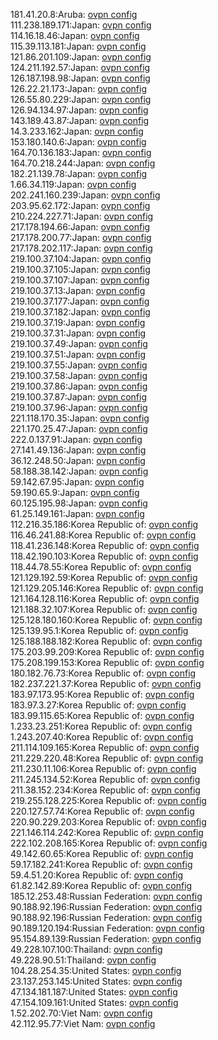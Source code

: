 181.41.20.8:Aruba: [ovpn config](vpn/181_41_20_8.ovpn)  
111.238.189.171:Japan: [ovpn config](vpn/111_238_189_171.ovpn)  
114.16.18.46:Japan: [ovpn config](vpn/114_16_18_46.ovpn)  
115.39.113.181:Japan: [ovpn config](vpn/115_39_113_181.ovpn)  
121.86.201.109:Japan: [ovpn config](vpn/121_86_201_109.ovpn)  
124.211.192.57:Japan: [ovpn config](vpn/124_211_192_57.ovpn)  
126.187.198.98:Japan: [ovpn config](vpn/126_187_198_98.ovpn)  
126.22.21.173:Japan: [ovpn config](vpn/126_22_21_173.ovpn)  
126.55.80.229:Japan: [ovpn config](vpn/126_55_80_229.ovpn)  
126.94.134.97:Japan: [ovpn config](vpn/126_94_134_97.ovpn)  
143.189.43.87:Japan: [ovpn config](vpn/143_189_43_87.ovpn)  
14.3.233.162:Japan: [ovpn config](vpn/14_3_233_162.ovpn)  
153.180.140.6:Japan: [ovpn config](vpn/153_180_140_6.ovpn)  
164.70.136.183:Japan: [ovpn config](vpn/164_70_136_183.ovpn)  
164.70.218.244:Japan: [ovpn config](vpn/164_70_218_244.ovpn)  
182.21.139.78:Japan: [ovpn config](vpn/182_21_139_78.ovpn)  
1.66.34.119:Japan: [ovpn config](vpn/1_66_34_119.ovpn)  
202.241.160.239:Japan: [ovpn config](vpn/202_241_160_239.ovpn)  
203.95.62.172:Japan: [ovpn config](vpn/203_95_62_172.ovpn)  
210.224.227.71:Japan: [ovpn config](vpn/210_224_227_71.ovpn)  
217.178.194.66:Japan: [ovpn config](vpn/217_178_194_66.ovpn)  
217.178.200.77:Japan: [ovpn config](vpn/217_178_200_77.ovpn)  
217.178.202.117:Japan: [ovpn config](vpn/217_178_202_117.ovpn)  
219.100.37.104:Japan: [ovpn config](vpn/219_100_37_104.ovpn)  
219.100.37.105:Japan: [ovpn config](vpn/219_100_37_105.ovpn)  
219.100.37.107:Japan: [ovpn config](vpn/219_100_37_107.ovpn)  
219.100.37.13:Japan: [ovpn config](vpn/219_100_37_13.ovpn)  
219.100.37.177:Japan: [ovpn config](vpn/219_100_37_177.ovpn)  
219.100.37.182:Japan: [ovpn config](vpn/219_100_37_182.ovpn)  
219.100.37.19:Japan: [ovpn config](vpn/219_100_37_19.ovpn)  
219.100.37.31:Japan: [ovpn config](vpn/219_100_37_31.ovpn)  
219.100.37.49:Japan: [ovpn config](vpn/219_100_37_49.ovpn)  
219.100.37.51:Japan: [ovpn config](vpn/219_100_37_51.ovpn)  
219.100.37.55:Japan: [ovpn config](vpn/219_100_37_55.ovpn)  
219.100.37.58:Japan: [ovpn config](vpn/219_100_37_58.ovpn)  
219.100.37.86:Japan: [ovpn config](vpn/219_100_37_86.ovpn)  
219.100.37.87:Japan: [ovpn config](vpn/219_100_37_87.ovpn)  
219.100.37.96:Japan: [ovpn config](vpn/219_100_37_96.ovpn)  
221.118.170.35:Japan: [ovpn config](vpn/221_118_170_35.ovpn)  
221.170.25.47:Japan: [ovpn config](vpn/221_170_25_47.ovpn)  
222.0.137.91:Japan: [ovpn config](vpn/222_0_137_91.ovpn)  
27.141.49.136:Japan: [ovpn config](vpn/27_141_49_136.ovpn)  
36.12.248.50:Japan: [ovpn config](vpn/36_12_248_50.ovpn)  
58.188.38.142:Japan: [ovpn config](vpn/58_188_38_142.ovpn)  
59.142.67.95:Japan: [ovpn config](vpn/59_142_67_95.ovpn)  
59.190.65.9:Japan: [ovpn config](vpn/59_190_65_9.ovpn)  
60.125.195.98:Japan: [ovpn config](vpn/60_125_195_98.ovpn)  
61.25.149.161:Japan: [ovpn config](vpn/61_25_149_161.ovpn)  
112.216.35.186:Korea Republic of: [ovpn config](vpn/112_216_35_186.ovpn)  
116.46.241.88:Korea Republic of: [ovpn config](vpn/116_46_241_88.ovpn)  
118.41.236.148:Korea Republic of: [ovpn config](vpn/118_41_236_148.ovpn)  
118.42.190.103:Korea Republic of: [ovpn config](vpn/118_42_190_103.ovpn)  
118.44.78.55:Korea Republic of: [ovpn config](vpn/118_44_78_55.ovpn)  
121.129.192.59:Korea Republic of: [ovpn config](vpn/121_129_192_59.ovpn)  
121.129.205.146:Korea Republic of: [ovpn config](vpn/121_129_205_146.ovpn)  
121.164.128.116:Korea Republic of: [ovpn config](vpn/121_164_128_116.ovpn)  
121.188.32.107:Korea Republic of: [ovpn config](vpn/121_188_32_107.ovpn)  
125.128.180.160:Korea Republic of: [ovpn config](vpn/125_128_180_160.ovpn)  
125.139.95.1:Korea Republic of: [ovpn config](vpn/125_139_95_1.ovpn)  
125.188.188.182:Korea Republic of: [ovpn config](vpn/125_188_188_182.ovpn)  
175.203.99.209:Korea Republic of: [ovpn config](vpn/175_203_99_209.ovpn)  
175.208.199.153:Korea Republic of: [ovpn config](vpn/175_208_199_153.ovpn)  
180.182.76.73:Korea Republic of: [ovpn config](vpn/180_182_76_73.ovpn)  
182.237.221.37:Korea Republic of: [ovpn config](vpn/182_237_221_37.ovpn)  
183.97.173.95:Korea Republic of: [ovpn config](vpn/183_97_173_95.ovpn)  
183.97.3.27:Korea Republic of: [ovpn config](vpn/183_97_3_27.ovpn)  
183.99.115.65:Korea Republic of: [ovpn config](vpn/183_99_115_65.ovpn)  
1.233.23.251:Korea Republic of: [ovpn config](vpn/1_233_23_251.ovpn)  
1.243.207.40:Korea Republic of: [ovpn config](vpn/1_243_207_40.ovpn)  
211.114.109.165:Korea Republic of: [ovpn config](vpn/211_114_109_165.ovpn)  
211.229.220.48:Korea Republic of: [ovpn config](vpn/211_229_220_48.ovpn)  
211.230.11.106:Korea Republic of: [ovpn config](vpn/211_230_11_106.ovpn)  
211.245.134.52:Korea Republic of: [ovpn config](vpn/211_245_134_52.ovpn)  
211.38.152.234:Korea Republic of: [ovpn config](vpn/211_38_152_234.ovpn)  
219.255.128.225:Korea Republic of: [ovpn config](vpn/219_255_128_225.ovpn)  
220.127.57.74:Korea Republic of: [ovpn config](vpn/220_127_57_74.ovpn)  
220.90.229.203:Korea Republic of: [ovpn config](vpn/220_90_229_203.ovpn)  
221.146.114.242:Korea Republic of: [ovpn config](vpn/221_146_114_242.ovpn)  
222.102.208.165:Korea Republic of: [ovpn config](vpn/222_102_208_165.ovpn)  
49.142.60.65:Korea Republic of: [ovpn config](vpn/49_142_60_65.ovpn)  
59.17.182.241:Korea Republic of: [ovpn config](vpn/59_17_182_241.ovpn)  
59.4.51.20:Korea Republic of: [ovpn config](vpn/59_4_51_20.ovpn)  
61.82.142.89:Korea Republic of: [ovpn config](vpn/61_82_142_89.ovpn)  
185.12.253.48:Russian Federation: [ovpn config](vpn/185_12_253_48.ovpn)  
90.188.92.196:Russian Federation: [ovpn config](vpn/90_188_92_196.ovpn)  
90.188.92.196:Russian Federation: [ovpn config](vpn/90_188_92_196.ovpn)  
90.189.120.194:Russian Federation: [ovpn config](vpn/90_189_120_194.ovpn)  
95.154.89.139:Russian Federation: [ovpn config](vpn/95_154_89_139.ovpn)  
49.228.107.100:Thailand: [ovpn config](vpn/49_228_107_100.ovpn)  
49.228.90.51:Thailand: [ovpn config](vpn/49_228_90_51.ovpn)  
104.28.254.35:United States: [ovpn config](vpn/104_28_254_35.ovpn)  
23.137.253.145:United States: [ovpn config](vpn/23_137_253_145.ovpn)  
47.134.181.187:United States: [ovpn config](vpn/47_134_181_187.ovpn)  
47.154.109.161:United States: [ovpn config](vpn/47_154_109_161.ovpn)  
1.52.202.70:Viet Nam: [ovpn config](vpn/1_52_202_70.ovpn)  
42.112.95.77:Viet Nam: [ovpn config](vpn/42_112_95_77.ovpn)  
